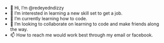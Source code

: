 - 👋 Hi, I’m @redeyedndizzy
- 👀 I’m interested in learning a new skill set to get a job.
- 🌱 I’m currently learning how to code.
- 💞️ I’m looking to collaborate on learning to code and make friends along the way.
- 📫 How to reach me would work best through my email or facebook. 

<!---
redeyedndizzy/redeyedndizzy is a ✨ special ✨ repository because its `README.md` (this file) appears on your GitHub profile.
You can click the Preview link to take a look at your changes.
--->
